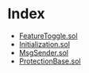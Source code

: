 # Index

<!-- START_INDEX -->
- [FeatureToggle.sol](./FeatureToggle.sol/index.md)
- [Initialization.sol](./Initialization.sol/index.md)
- [MsgSender.sol](./MsgSender.sol/index.md)
- [ProtectionBase.sol](./ProtectionBase.sol/index.md)
<!-- END_INDEX -->

